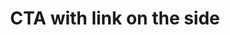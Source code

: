 ---
title: CTA with link on the side
category: Marketing
paid: true
isActive: true
ltr: {"vue":{"vueTail":[],"vueCss":[]},"preview":"function App() {\n  return /*#__PURE__*/React.createElement(\"section\", {\n    className: \"py-14\"\n  }, /*#__PURE__*/React.createElement(\"div\", {\n    className: \"max-w-screen-xl mx-auto px-4  gap-x-12 justify-between md:flex md:px-8\"\n  }, /*#__PURE__*/React.createElement(\"div\", {\n    className: \"max-w-xl\"\n  }, /*#__PURE__*/React.createElement(\"h3\", {\n    className: \"text-gray-800 text-3xl font-semibold sm:text-4xl\"\n  }, \"Build your SaaS solution with help from our experts\"), /*#__PURE__*/React.createElement(\"p\", {\n    className: \"mt-3 text-gray-600\"\n  }, \"Duis aute irure dolor in reprehenderit in voluptate velit esse cillum dolore eu fugiat nulla pariatur.\")), /*#__PURE__*/React.createElement(\"div\", {\n    className: \"flex-none mt-4 md:mt-0\"\n  }, /*#__PURE__*/React.createElement(\"a\", {\n    href: \"javascript:void(0)\",\n    className: \"inline-block py-2 px-4 text-white font-medium bg-indigo-600 duration-150 hover:bg-indigo-500 active:bg-indigo-700 rounded-lg shadow-md hover:shadow-none\"\n  }, \"Learn more\"))));\n}","react":{"jsxTail":[{"code":"export default () => {\n    return (\n        <section className=\"py-14\">\n            <div className=\"max-w-screen-xl mx-auto px-4  gap-x-12 justify-between md:flex md:px-8\">\n                <div className=\"max-w-xl\">\n                    <h3 className=\"text-gray-800 text-3xl font-semibold sm:text-4xl\">\n                        Build your SaaS solution with help from our experts\n                    </h3>\n                    <p className=\"mt-3 text-gray-600\">\n                        Duis aute irure dolor in reprehenderit in voluptate velit esse cillum dolore eu fugiat nulla pariatur.\n                    </p>\n                </div>\n                <div className=\"flex-none mt-4 md:mt-0\">\n                    <a href=\"javascript:void(0)\" className=\"inline-block py-2 px-4 text-white font-medium bg-indigo-600 duration-150 hover:bg-indigo-500 active:bg-indigo-700 rounded-lg shadow-md hover:shadow-none\">\n                        Learn more\n                    </a>\n                </div>\n            </div>\n        </section>\n    )\n}","label":"App.jsx"}],"jsxCss":[]}}
rtl: {"vue":{"vueTail":[],"vueCss":[]},"react":{"jsxTail":[{"code":"export default () => {\n    return (\n        <section className=\"py-14\">\n            <div className=\"max-w-screen-xl mx-auto px-4  gap-x-12 justify-between md:flex md:px-8\">\n                <div className=\"max-w-xl\">\n                    <h3 className=\"text-gray-800 text-3xl font-semibold sm:text-4xl\">\n                        قم ببناء منتج SaaS الخاص بك بمساعدة خبرائنا\n                    </h3>\n                    <p className=\"mt-3 text-gray-600\">\n                        هناك حقيقة مثبتة منذ زمن طويل وهي أن المحتوى المقروء لصفحة ما سيلهي القارئ عن التركيز على الشكل الخارجي للنص أو شكل توضع الفقرات في الصفحة التي يقرأها.\n                    </p>\n                </div>\n                <div className=\"flex-none mt-4 md:mt-0\">\n                    <a href=\"javascript:void(0)\" className=\"inline-block py-2 px-4 text-white font-medium bg-indigo-600 duration-150 hover:bg-indigo-500 active:bg-indigo-700 rounded-lg shadow-md hover:shadow-none\">\n                        معرفة المزيد\n                    </a>\n                </div>\n            </div>\n        </section>\n    )\n}","label":"App.jsx"}],"jsxCss":[]},"preview":"function App() {\n  return /*#__PURE__*/React.createElement(\"section\", {\n    className: \"py-14\"\n  }, /*#__PURE__*/React.createElement(\"div\", {\n    className: \"max-w-screen-xl mx-auto px-4  gap-x-12 justify-between md:flex md:px-8\"\n  }, /*#__PURE__*/React.createElement(\"div\", {\n    className: \"max-w-xl\"\n  }, /*#__PURE__*/React.createElement(\"h3\", {\n    className: \"text-gray-800 text-3xl font-semibold sm:text-4xl\"\n  }, \"\\u0642\\u0645 \\u0628\\u0628\\u0646\\u0627\\u0621 \\u0645\\u0646\\u062A\\u062C SaaS \\u0627\\u0644\\u062E\\u0627\\u0635 \\u0628\\u0643 \\u0628\\u0645\\u0633\\u0627\\u0639\\u062F\\u0629 \\u062E\\u0628\\u0631\\u0627\\u0626\\u0646\\u0627\"), /*#__PURE__*/React.createElement(\"p\", {\n    className: \"mt-3 text-gray-600\"\n  }, \"\\u0647\\u0646\\u0627\\u0643 \\u062D\\u0642\\u064A\\u0642\\u0629 \\u0645\\u062B\\u0628\\u062A\\u0629 \\u0645\\u0646\\u0630 \\u0632\\u0645\\u0646 \\u0637\\u0648\\u064A\\u0644 \\u0648\\u0647\\u064A \\u0623\\u0646 \\u0627\\u0644\\u0645\\u062D\\u062A\\u0648\\u0649 \\u0627\\u0644\\u0645\\u0642\\u0631\\u0648\\u0621 \\u0644\\u0635\\u0641\\u062D\\u0629 \\u0645\\u0627 \\u0633\\u064A\\u0644\\u0647\\u064A \\u0627\\u0644\\u0642\\u0627\\u0631\\u0626 \\u0639\\u0646 \\u0627\\u0644\\u062A\\u0631\\u0643\\u064A\\u0632 \\u0639\\u0644\\u0649 \\u0627\\u0644\\u0634\\u0643\\u0644 \\u0627\\u0644\\u062E\\u0627\\u0631\\u062C\\u064A \\u0644\\u0644\\u0646\\u0635 \\u0623\\u0648 \\u0634\\u0643\\u0644 \\u062A\\u0648\\u0636\\u0639 \\u0627\\u0644\\u0641\\u0642\\u0631\\u0627\\u062A \\u0641\\u064A \\u0627\\u0644\\u0635\\u0641\\u062D\\u0629 \\u0627\\u0644\\u062A\\u064A \\u064A\\u0642\\u0631\\u0623\\u0647\\u0627.\")), /*#__PURE__*/React.createElement(\"div\", {\n    className: \"flex-none mt-4 md:mt-0\"\n  }, /*#__PURE__*/React.createElement(\"a\", {\n    href: \"javascript:void(0)\",\n    className: \"inline-block py-2 px-4 text-white font-medium bg-indigo-600 duration-150 hover:bg-indigo-500 active:bg-indigo-700 rounded-lg shadow-md hover:shadow-none\"\n  }, \"\\u0645\\u0639\\u0631\\u0641\\u0629 \\u0627\\u0644\\u0645\\u0632\\u064A\\u062F\"))));\n}"}
slug: /cta-sections
id: 93c900d4-f56e-4072-adbd-636e1d3a29de
created_at: 1670158617556
---
